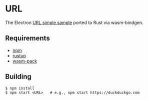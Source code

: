# URL

The Electron [URL simple sample](https://github.com/electron/simple-samples/tree/master/url) ported to Rust via wasm-bindgen.

## Requirements

- [npm](https://nodejs.org/en/download/)
- [rustup](https://rustup.rs/)
- [wasm-pack](https://rustwasm.github.io/wasm-pack/)

## Building

```
$ npm install
$ npm start <URL>   # e.g., npm start https://duckduckgo.com
```
